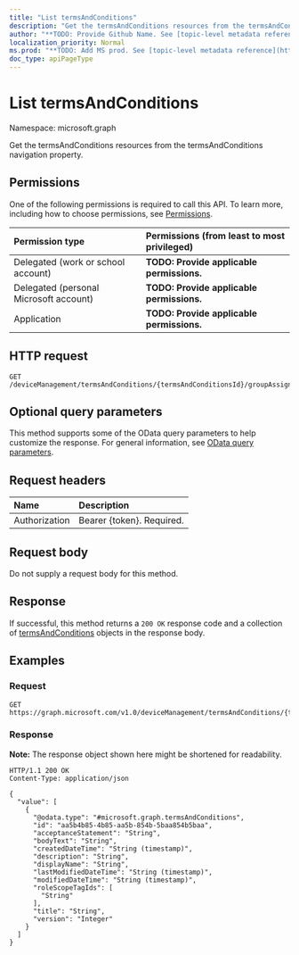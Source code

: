 ```yaml
---
title: "List termsAndConditions"
description: "Get the termsAndConditions resources from the termsAndConditions navigation property."
author: "**TODO: Provide Github Name. See [topic-level metadata reference](https://msgo.azurewebsites.net/add/document/guidelines/metadata.html#topic-level-metadata)**"
localization_priority: Normal
ms.prod: "**TODO: Add MS prod. See [topic-level metadata reference](https://msgo.azurewebsites.net/add/document/guidelines/metadata.html#topic-level-metadata)**"
doc_type: apiPageType
---
```


# List termsAndConditions
Namespace: microsoft.graph



Get the termsAndConditions resources from the termsAndConditions navigation property.

## Permissions
One of the following permissions is required to call this API. To learn more, including how to choose permissions, see [Permissions](/graph/permissions-reference).

|Permission type|Permissions (from least to most privileged)|
|:---|:---|
|Delegated (work or school account)|**TODO: Provide applicable permissions.**|
|Delegated (personal Microsoft account)|**TODO: Provide applicable permissions.**|
|Application|**TODO: Provide applicable permissions.**|

## HTTP request

<!-- {
  "blockType": "ignored"
}
-->
``` http
GET /deviceManagement/termsAndConditions/{termsAndConditionsId}/groupAssignments/{termsAndConditionsGroupAssignmentId}/termsAndConditions
```

## Optional query parameters
This method supports some of the OData query parameters to help customize the response. For general information, see [OData query parameters](/graph/query-parameters).

## Request headers
|Name|Description|
|:---|:---|
|Authorization|Bearer {token}. Required.|

## Request body
Do not supply a request body for this method.

## Response

If successful, this method returns a `200 OK` response code and a collection of [termsAndConditions](../resources/termsandconditions.md) objects in the response body.

## Examples

### Request
<!-- {
  "blockType": "request",
  "name": "list_termsandconditions"
}
-->
``` http
GET https://graph.microsoft.com/v1.0/deviceManagement/termsAndConditions/{termsAndConditionsId}/groupAssignments/{termsAndConditionsGroupAssignmentId}/termsAndConditions
```


### Response
**Note:** The response object shown here might be shortened for readability.
<!-- {
  "blockType": "response",
  "truncated": true,
  "@odata.type": "Collection(microsoft.graph.termsAndConditions)"
}
-->
``` http
HTTP/1.1 200 OK
Content-Type: application/json

{
  "value": [
    {
      "@odata.type": "#microsoft.graph.termsAndConditions",
      "id": "aa5b4b85-4b85-aa5b-854b-5baa854b5baa",
      "acceptanceStatement": "String",
      "bodyText": "String",
      "createdDateTime": "String (timestamp)",
      "description": "String",
      "displayName": "String",
      "lastModifiedDateTime": "String (timestamp)",
      "modifiedDateTime": "String (timestamp)",
      "roleScopeTagIds": [
        "String"
      ],
      "title": "String",
      "version": "Integer"
    }
  ]
}
```

